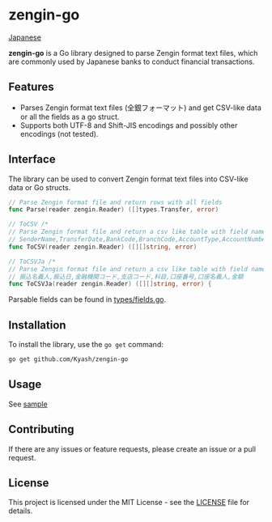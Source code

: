 # zengin-go

[Japanese](./README.ja.md)

**zengin-go** is a Go library designed to parse Zengin format text files, 
which are commonly used by Japanese banks to conduct financial transactions.

## Features

- Parses Zengin format text files (全銀フォーマット) and get CSV-like data or all the fields as a go struct.
- Supports both UTF-8 and Shift-JIS encodings and possibly other encodings (not tested).

## Interface

The library can be used to convert Zengin format text files into CSV-like data or Go structs.
```go
// Parse Zengin format file and return rows with all fields
func Parse(reader zengin.Reader) ([]types.Transfer, error)

// ToCSV /*
// Parse Zengin format file and return a csv like table with field names as below:
// SenderName,TransferDate,BankCode,BranchCode,AccountType,AccountNumber,AccountName,Amount
func ToCSV(reader zengin.Reader) ([][]string, error)

// ToCSVJa /*
// Parse Zengin format file and return a csv like table with field names as below:
// 振込名義人,振込日,金融機関コード,支店コード,科目,口座番号,口座名義人,金額
func ToCSVJa(reader zengin.Reader) ([][]string, error) {
```

Parsable fields can be found in [types/fields.go](./types/fields.go).


## Installation

To install the library, use the `go get` command: 

```bash
go get github.com/Kyash/zengin-go
```

## Usage

See [sample](./samples/main.go)

## Contributing

If there are any issues or feature requests, please create an issue or a pull request.

## License

This project is licensed under the MIT License - see the [LICENSE](./LICENSE) file for details.